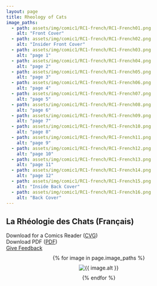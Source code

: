```yaml
---
layout: page
title: Rheology of Cats
image_paths:
  - path: assets/img/comic1/RC1-french/RC1-French01.png 
    alt: "Front Cover"
  - path: assets/img/comic1/RC1-french/RC1-French02.png 
    alt: "Insider Front Cover"
  - path: assets/img/comic1/RC1-french/RC1-French03.png 
    alt: "page 1"
  - path: assets/img/comic1/RC1-french/RC1-French04.png 
    alt: "page 2"
  - path: assets/img/comic1/RC1-french/RC1-French05.png 
    alt: "page 3"
  - path: assets/img/comic1/RC1-french/RC1-French06.png 
    alt: "page 4"
  - path: assets/img/comic1/RC1-french/RC1-French07.png 
    alt: "page 5"
  - path: assets/img/comic1/RC1-french/RC1-French08.png 
    alt: "page 6"
  - path: assets/img/comic1/RC1-french/RC1-French09.png 
    alt: "page 7"
  - path: assets/img/comic1/RC1-french/RC1-French10.png 
    alt: "page 8"
  - path: assets/img/comic1/RC1-french/RC1-French11.png 
    alt: "page 9"
  - path: assets/img/comic1/RC1-french/RC1-French12.png 
    alt: "page 10"
  - path: assets/img/comic1/RC1-french/RC1-French13.png 
    alt: "page 11"
  - path: assets/img/comic1/RC1-french/RC1-French14.png 
    alt: "page 12"
  - path: assets/img/comic1/RC1-french/RC1-French15.png 
    alt: "Inside Back Cover"
  - path: assets/img/comic1/RC1-french/RC1-French16.png 
    alt: "Back Cover"
---
```


<div class="col-lg-12 text-center">
	<h2 class="section-heading text-uppercase">La Rhéologie des Chats (Français)</h2>
        <div class="text-muted">
           Download for a Comics Reader (<a href="{{ site.url }}/downloads/comic1-french/RC1-French.cbz">CVG</a>)
        </div>
        <div class="text-muted">
           Download PDF (<a href="{{ site.url }}/downloads/comic1-french/RC1-French.pdf">PDF</a>)
        </div>
        <div class="text-muted">
           <a href="https://forms.gle/YxFdry5rYfWbbZVBA">Give Feedback</a>
        </div>

</div>

<div style="display: flex; flex-direction: column; align-items: center; margin-top: 10px; margin-bottom: 30px;">
  {% for image in page.image_paths %}
    <img src="{{ image.path }}" alt="{{ image.alt }}" style="max-width: 100%; height: auto; margin: 10px;">
  {% endfor %}
</div>












